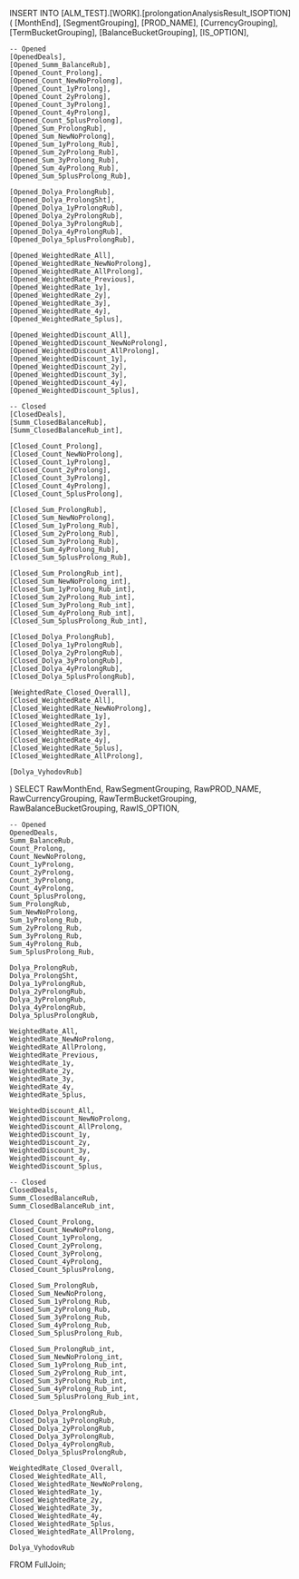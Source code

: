INSERT INTO [ALM_TEST].[WORK].[prolongationAnalysisResult_ISOPTION] (
    [MonthEnd],
    [SegmentGrouping],
    [PROD_NAME],
    [CurrencyGrouping],
    [TermBucketGrouping],
    [BalanceBucketGrouping],
    [IS_OPTION],

    -- Opened
    [OpenedDeals],
    [Opened_Summ_BalanceRub],
    [Opened_Count_Prolong],
    [Opened_Count_NewNoProlong],
    [Opened_Count_1yProlong],
    [Opened_Count_2yProlong],
    [Opened_Count_3yProlong],
    [Opened_Count_4yProlong],
    [Opened_Count_5plusProlong],
    [Opened_Sum_ProlongRub],
    [Opened_Sum_NewNoProlong],
    [Opened_Sum_1yProlong_Rub],
    [Opened_Sum_2yProlong_Rub],
    [Opened_Sum_3yProlong_Rub],
    [Opened_Sum_4yProlong_Rub],
    [Opened_Sum_5plusProlong_Rub],

    [Opened_Dolya_ProlongRub],
    [Opened_Dolya_ProlongSht],
    [Opened_Dolya_1yProlongRub],
    [Opened_Dolya_2yProlongRub],
    [Opened_Dolya_3yProlongRub],
    [Opened_Dolya_4yProlongRub],
    [Opened_Dolya_5plusProlongRub],

    [Opened_WeightedRate_All],
    [Opened_WeightedRate_NewNoProlong],
    [Opened_WeightedRate_AllProlong],
    [Opened_WeightedRate_Previous],
    [Opened_WeightedRate_1y],
    [Opened_WeightedRate_2y],
    [Opened_WeightedRate_3y],
    [Opened_WeightedRate_4y],
    [Opened_WeightedRate_5plus],

    [Opened_WeightedDiscount_All],
    [Opened_WeightedDiscount_NewNoProlong],
    [Opened_WeightedDiscount_AllProlong],
    [Opened_WeightedDiscount_1y],
    [Opened_WeightedDiscount_2y],
    [Opened_WeightedDiscount_3y],
    [Opened_WeightedDiscount_4y],
    [Opened_WeightedDiscount_5plus],

    -- Closed
    [ClosedDeals],
    [Summ_ClosedBalanceRub],
    [Summ_ClosedBalanceRub_int],

    [Closed_Count_Prolong],
    [Closed_Count_NewNoProlong],
    [Closed_Count_1yProlong],
    [Closed_Count_2yProlong],
    [Closed_Count_3yProlong],
    [Closed_Count_4yProlong],
    [Closed_Count_5plusProlong],

    [Closed_Sum_ProlongRub],
    [Closed_Sum_NewNoProlong],
    [Closed_Sum_1yProlong_Rub],
    [Closed_Sum_2yProlong_Rub],
    [Closed_Sum_3yProlong_Rub],
    [Closed_Sum_4yProlong_Rub],
    [Closed_Sum_5plusProlong_Rub],

    [Closed_Sum_ProlongRub_int],
    [Closed_Sum_NewNoProlong_int],
    [Closed_Sum_1yProlong_Rub_int],
    [Closed_Sum_2yProlong_Rub_int],
    [Closed_Sum_3yProlong_Rub_int],
    [Closed_Sum_4yProlong_Rub_int],
    [Closed_Sum_5plusProlong_Rub_int],

    [Closed_Dolya_ProlongRub],
    [Closed_Dolya_1yProlongRub],
    [Closed_Dolya_2yProlongRub],
    [Closed_Dolya_3yProlongRub],
    [Closed_Dolya_4yProlongRub],
    [Closed_Dolya_5plusProlongRub],

    [WeightedRate_Closed_Overall],
    [Closed_WeightedRate_All],
    [Closed_WeightedRate_NewNoProlong],
    [Closed_WeightedRate_1y],
    [Closed_WeightedRate_2y],
    [Closed_WeightedRate_3y],
    [Closed_WeightedRate_4y],
    [Closed_WeightedRate_5plus],
    [Closed_WeightedRate_AllProlong],

    [Dolya_VyhodovRub]
)
SELECT
    RawMonthEnd,
    RawSegmentGrouping,
    RawPROD_NAME,
    RawCurrencyGrouping,
    RawTermBucketGrouping,
    RawBalanceBucketGrouping,
    RawIS_OPTION,

    -- Opened
    OpenedDeals,
    Summ_BalanceRub,
    Count_Prolong,
    Count_NewNoProlong,
    Count_1yProlong,
    Count_2yProlong,
    Count_3yProlong,
    Count_4yProlong,
    Count_5plusProlong,
    Sum_ProlongRub,
    Sum_NewNoProlong,
    Sum_1yProlong_Rub,
    Sum_2yProlong_Rub,
    Sum_3yProlong_Rub,
    Sum_4yProlong_Rub,
    Sum_5plusProlong_Rub,

    Dolya_ProlongRub,
    Dolya_ProlongSht,
    Dolya_1yProlongRub,
    Dolya_2yProlongRub,
    Dolya_3yProlongRub,
    Dolya_4yProlongRub,
    Dolya_5plusProlongRub,

    WeightedRate_All,
    WeightedRate_NewNoProlong,
    WeightedRate_AllProlong,
    WeightedRate_Previous,
    WeightedRate_1y,
    WeightedRate_2y,
    WeightedRate_3y,
    WeightedRate_4y,
    WeightedRate_5plus,

    WeightedDiscount_All,
    WeightedDiscount_NewNoProlong,
    WeightedDiscount_AllProlong,
    WeightedDiscount_1y,
    WeightedDiscount_2y,
    WeightedDiscount_3y,
    WeightedDiscount_4y,
    WeightedDiscount_5plus,

    -- Closed
    ClosedDeals,
    Summ_ClosedBalanceRub,
    Summ_ClosedBalanceRub_int,

    Closed_Count_Prolong,
    Closed_Count_NewNoProlong,
    Closed_Count_1yProlong,
    Closed_Count_2yProlong,
    Closed_Count_3yProlong,
    Closed_Count_4yProlong,
    Closed_Count_5plusProlong,

    Closed_Sum_ProlongRub,
    Closed_Sum_NewNoProlong,
    Closed_Sum_1yProlong_Rub,
    Closed_Sum_2yProlong_Rub,
    Closed_Sum_3yProlong_Rub,
    Closed_Sum_4yProlong_Rub,
    Closed_Sum_5plusProlong_Rub,

    Closed_Sum_ProlongRub_int,
    Closed_Sum_NewNoProlong_int,
    Closed_Sum_1yProlong_Rub_int,
    Closed_Sum_2yProlong_Rub_int,
    Closed_Sum_3yProlong_Rub_int,
    Closed_Sum_4yProlong_Rub_int,
    Closed_Sum_5plusProlong_Rub_int,

    Closed_Dolya_ProlongRub,
    Closed_Dolya_1yProlongRub,
    Closed_Dolya_2yProlongRub,
    Closed_Dolya_3yProlongRub,
    Closed_Dolya_4yProlongRub,
    Closed_Dolya_5plusProlongRub,

    WeightedRate_Closed_Overall,
    Closed_WeightedRate_All,
    Closed_WeightedRate_NewNoProlong,
    Closed_WeightedRate_1y,
    Closed_WeightedRate_2y,
    Closed_WeightedRate_3y,
    Closed_WeightedRate_4y,
    Closed_WeightedRate_5plus,
    Closed_WeightedRate_AllProlong,

    Dolya_VyhodovRub
FROM FullJoin;
